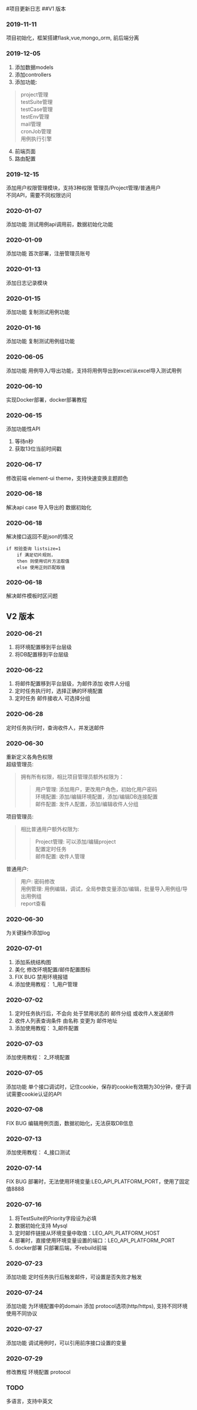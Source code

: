 #项目更新日志
##V1 版本
### 2019-11-11
项目初始化，框架搭建flask,vue,mongo_orm, 前后端分离

### 2019-12-05
1. 添加数据models  
2. 添加controllers  
3. 添加功能:
>project管理  
>testSuite管理  
>testCase管理  
>testEnv管理  
>mail管理  
>cronJob管理  
>用例执行引擎  

4. 前端页面
5. 路由配置

### 2019-12-15
添加用户权限管理模块，支持3种权限 管理员/Project管理/普通用户  
不同API，需要不同权限访问

### 2020-01-07
添加功能 测试用例api调用前，数据初始化功能

### 2020-01-09
添加功能 首次部署，注册管理员账号

### 2020-01-13
添加日志记录模块

### 2020-01-15
添加功能 复制测试用例功能

### 2020-01-16
添加功能 复制测试用例组功能

### 2020-06-05
添加功能 用例导入/导出功能，支持将用例导出到excel/从excel导入测试用例

### 2020-06-10
实现Docker部署，docker部署教程

### 2020-06-15
添加功能性API
1. 等待n秒
2. 获取13位当前时间戳

### 2020-06-17
修改前端 element-ui theme，支持快速变换主题颜色

### 2020-06-18
解决api case 导入导出的 数据初始化

### 2020-06-18
解决接口返回不是json的情况

    if 校验查询 listsize=1 
	    if 满足切片规则，
	    then 则使用切片方法取值
	    else 使用正则匹配取值

### 2020-06-18 
解决邮件模板时区问题

## V2 版本  
### 2020-06-21 
1. 将环境配置移到平台层级  
2. 将DB配置移到平台层级

### 2020-06-22 
1. 将邮件配置移到平台层级，为邮件添加 收件人分组  
2. 定时任务执行时，选择正确的环境配置  
3. 定时任务 邮件接收人 可选择分组  

### 2020-06-28 
定时任务执行时，查询收件人，并发送邮件

### 2020-06-30
重新定义各角色权限  
超级管理员:  
>拥有所有权限，相比项目管理员额外权限为：  
>>用户管理: 添加用户，更改用户角色，初始化用户密码  
>>环境配置: 添加/编辑环境配置，添加/编辑DB连接配置  
>>邮件配置: 发件人配置，添加/编辑收件人分组  

项目管理员:  
>相比普通用户额外权限为:  
>>Project管理: 可以添加/编辑project  
>>配置定时任务  
>>邮件配置: 收件人管理  

普通用户:
>用户: 密码修改  
>用例管理: 用例编辑，调试，全局参数变量添加/编辑，批量导入用例组/导出用例组   
>report查看  
    
### 2020-06-30
为关键操作添加log
    
### 2020-07-01
1. 添加系统结构图  
2. 美化 修改环境配置/邮件配置图标  
3.  FIX BUG 禁用环境报错  
4. 添加使用教程： 1_用户管理

### 2020-07-02
1. 定时任务执行后，不会向 处于禁用状态的 邮件分组 或收件人发送邮件  
2. 收件人列表查询条件 由名称 变更为 邮件地址
3. 添加使用教程： 3_邮件配置

### 2020-07-03
添加使用教程： 2_环境配置

### 2020-07-05
添加功能 单个接口调试时，记住cookie，保存的cookie有效期为30分钟，便于调试需要cookie认证的API

### 2020-07-08
FIX BUG 编辑用例页面，数据初始化，无法获取DB信息 

### 2020-07-13
添加使用教程： 4_接口测试

### 2020-07-14
FIX BUG 部署时，无法使用环境变量:LEO_API_PLATFORM_PORT，使用了固定值8888

### 2020-07-16
1. 将TestSuite的Priority字段设为必填
2. 数据初始化支持 Mysql
3. 定时邮件链接从环境变量中取值：LEO_API_PLATFORM_HOST
4. 部署时，直接使用环境变量设置的端口：LEO_API_PLATFORM_PORT
5. docker部署 只部署后端，不rebuild前端

### 2020-07-23
添加功能 定时任务执行后触发邮件，可设置是否失败才触发

### 2020-07-24
添加功能 为环境配置中的domain 添加 protocol选项(http/https), 支持不同环境使用不同协议

### 2020-07-27
添加功能 调试用例时，可以引用前序接口设置的变量

### 2020-07-29
修改教程  环境配置 protocol

### TODO
多语言，支持中英文
